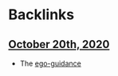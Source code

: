 
# Backlinks
## [October 20th, 2020](<October 20th, 2020.md>)
- The [ego-guidance](<ego-guidance.md>)


